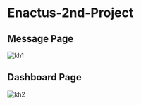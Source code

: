 # Enactus-2nd-Project
## Message Page
![kh1](https://user-images.githubusercontent.com/81350935/178333915-d2188e87-a602-4ff6-8167-73442fb7074c.png)
## Dashboard Page
![kh2](https://user-images.githubusercontent.com/81350935/178334246-eede9378-e625-42a9-8789-c25be70babf9.png)

